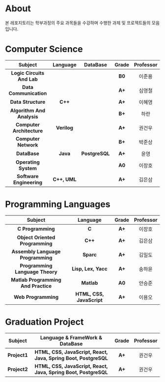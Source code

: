 # About
본 레포지토리는 학부과정의 주요 과목들을 수강하며 수행한 과제 및 프로젝트들의 모음입니다.

# Computer Science
| Subject                         | Language                 | DataBase| Grade |Professor |
|:-------------------------------:|:------------------------:|:-----:|:-----:|:-----:|
| **Logic Circuits And Lab**               |                     || **B0**|이준용|
| **Data Communication** |                   || **A+**|심영철|
| **Data Structure** | **C++**             || **A+**|이혜영|
| **Algorithm And Analysis**               |                     || **B+**|하란|
| **Computer Architecture** | **Verilog**                  || **A+**|권건우|
| **Computer Network** |               || **B+**|박준상|
| **DataBase** | **Java**      |**PostgreSQL**| **A+**|윤영|
| **Operating System**             | | | **A0**|이장호|
| **Software Engineering** | **C++, UML**              || **A+**|김은삼|

# Programming Languages

| Subject                         | Language                 | Grade |Professor |
|:-------------------------------:|:------------------------:|:-----:|:-----:|
| **C Programming**               | **C**                    | **A+**|이장호|
| **Object Oriented Programming** | **C++**                  | **A+**|김은삼|
| **Assembly Language Programming** | **Sparc**              | **A+**|김일도|
| **Programming Language Theory** | **Lisp, Lex, Yacc**      | **A+**|송하윤|
| **Matlab Programming And Practice** | **Matlab**             | **A0**|안승준|
| **Web Programming**             | **HTML, CSS, JavaScript**| **A+**|이용오|

# Graduation Project
| Subject                         | Language & FrameWork & DataBase            | Grade |Professor |
|:-------------------------------:|:------------------------:|:-----:|:-----:|
| **Project1**| **HTML, CSS, JavaScript, React, Java, Spring Boot, PostgreSQL**| **A+**| 권건우| 
| **Project2**| **HTML, CSS, JavaScript, React, Java, Spring Boot, PostgreSQL**| **A+**| 권건우| *졸업 전시회 우수 작품 선정(장려상)* 
